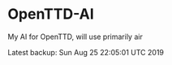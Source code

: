 # OpenTTD-AI
My AI for OpenTTD, will use primarily air

Latest backup: Sun Aug 25 22:05:01 UTC 2019
